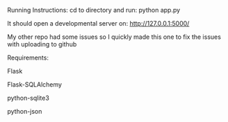 Running Instructions: cd to directory and run: python app.py

It should open a developmental server on: http://127.0.0.1:5000/


My other repo had some issues so I quickly made this one to fix the issues with uploading to github

Requirements:

Flask

Flask-SQLAlchemy

python-sqlite3

python-json

